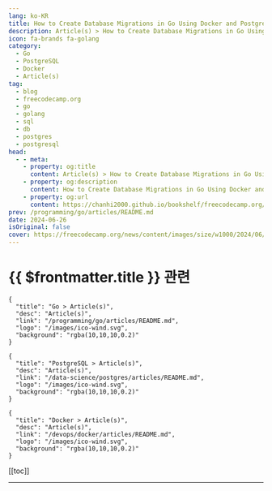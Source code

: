 ```yaml
---
lang: ko-KR
title: How to Create Database Migrations in Go Using Docker and Postgres
description: Article(s) > How to Create Database Migrations in Go Using Docker and Postgres
icon: fa-brands fa-golang
category: 
  - Go
  - PostgreSQL
  - Docker
  - Article(s)
tag: 
  - blog
  - freecodecamp.org
  - go
  - golang
  - sql
  - db
  - postgres
  - postgresql
head:
  - - meta:
    - property: og:title
      content: Article(s) > How to Create Database Migrations in Go Using Docker and Postgres
    - property: og:description
      content: How to Create Database Migrations in Go Using Docker and Postgres
    - property: og:url
      content: https://chanhi2000.github.io/bookshelf/freecodecamp.org/how-to-create-database-migrations-in-go.html
prev: /programming/go/articles/README.md
date: 2024-06-26
isOriginal: false
cover: https://freecodecamp.org/news/content/images/size/w1000/2024/06/fotis-fotopoulos-DuHKoV44prg-unsplash.jpg
---
```


# {{ $frontmatter.title }} 관련

```component VPCard
{
  "title": "Go > Article(s)",
  "desc": "Article(s)",
  "link": "/programming/go/articles/README.md",
  "logo": "/images/ico-wind.svg",
  "background": "rgba(10,10,10,0.2)"
}
```

```component VPCard
{
  "title": "PostgreSQL > Article(s)",
  "desc": "Article(s)",
  "link": "/data-science/postgres/articles/README.md",
  "logo": "/images/ico-wind.svg",
  "background": "rgba(10,10,10,0.2)"
}
```

```component VPCard
{
  "title": "Docker > Article(s)",
  "desc": "Article(s)",
  "link": "/devops/docker/articles/README.md",
  "logo": "/images/ico-wind.svg",
  "background": "rgba(10,10,10,0.2)"
}
```

[[toc]]

---

<SiteInfo
  name="How to Create Database Migrations in Go Using Docker and Postgres"
  desc="Go is a fast programming language with a relatively simple syntax. While learning Go, it is important to learn how to build APIs and how to use them to communicate with databases. In the process of learning, I decided to take on a project that helped me in that regard..."
  url="https://freecodecamp.org/news/how-to-create-database-migrations-in-go/"
  logo="https://cdn.freecodecamp.org/universal/favicons/favicon.ico"
  preview="https://freecodecamp.org/news/content/images/size/w1000/2024/06/fotis-fotopoulos-DuHKoV44prg-unsplash.jpg"/>

<!-- TODO: 작성 -->

